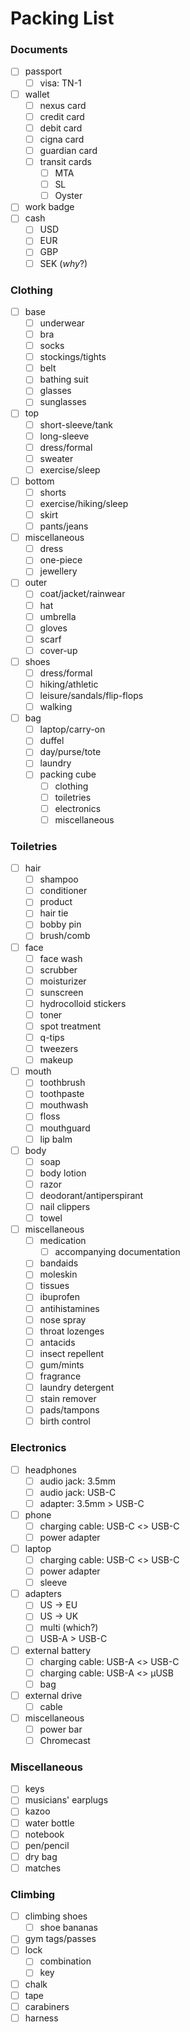 # Packing List

### Documents
- [ ] passport
	- [ ] visa: TN-1
- [ ] wallet
	- [ ] nexus card
	- [ ] credit card
	- [ ] debit card
	- [ ] cigna card
	- [ ] guardian card
	- [ ] transit cards
		- [ ] MTA
		- [ ] SL
		- [ ] Oyster
- [ ] work badge
- [ ] cash
	- [ ] USD
	- [ ] EUR
	- [ ] GBP
	- [ ] SEK (_why_?)

### Clothing
- [ ] base
	- [ ] underwear
	- [ ] bra
	- [ ] socks
	- [ ] stockings/tights
	- [ ] belt
	- [ ] bathing suit
	- [ ] glasses
	- [ ] sunglasses
- [ ] top
	- [ ] short-sleeve/tank
	- [ ] long-sleeve
	- [ ] dress/formal
	- [ ] sweater
	- [ ] exercise/sleep
- [ ] bottom
	- [ ] shorts
	- [ ] exercise/hiking/sleep
	- [ ] skirt
	- [ ] pants/jeans
- [ ] miscellaneous
	- [ ] dress
	- [ ] one-piece
	- [ ] jewellery
- [ ] outer
	- [ ] coat/jacket/rainwear
	- [ ] hat
	- [ ] umbrella
	- [ ] gloves
	- [ ] scarf
	- [ ] cover-up
- [ ] shoes
	- [ ] dress/formal
	- [ ] hiking/athletic
	- [ ] leisure/sandals/flip-flops
	- [ ] walking
- [ ] bag
	- [ ] laptop/carry-on
	- [ ] duffel
	- [ ] day/purse/tote
	- [ ] laundry
	- [ ] packing cube
		- [ ] clothing
		- [ ] toiletries
		- [ ] electronics
		- [ ] miscellaneous

### Toiletries
- [ ] hair
	- [ ] shampoo
	- [ ] conditioner
	- [ ] product
	- [ ] hair tie
	- [ ] bobby pin
	- [ ] brush/comb
- [ ] face
	- [ ] face wash
	- [ ] scrubber
	- [ ] moisturizer
	- [ ] sunscreen
	- [ ] hydrocolloid stickers
	- [ ] toner
	- [ ] spot treatment
	- [ ] q-tips
	- [ ] tweezers
	- [ ] makeup
- [ ] mouth
	- [ ] toothbrush
	- [ ] toothpaste
	- [ ] mouthwash
	- [ ] floss
	- [ ] mouthguard
	- [ ] lip balm
- [ ] body
	- [ ] soap
	- [ ] body lotion
	- [ ] razor
	- [ ] deodorant/antiperspirant
	- [ ] nail clippers
	- [ ] towel
- [ ] miscellaneous
	- [ ] medication
		- [ ] accompanying documentation
	- [ ] bandaids
	- [ ] moleskin
	- [ ] tissues
	- [ ] ibuprofen
	- [ ] antihistamines
	- [ ] nose spray
	- [ ] throat lozenges
	- [ ] antacids
	- [ ] insect repellent
	- [ ] gum/mints
	- [ ] fragrance
	- [ ] laundry detergent
	- [ ] stain remover
	- [ ] pads/tampons
	- [ ] birth control

### Electronics
- [ ] headphones
	- [ ] audio jack: 3.5mm
	- [ ] audio jack: USB-C
	- [ ] adapter: 3.5mm > USB-C
- [ ] phone
	- [ ] charging cable: USB-C <> USB-C
	- [ ] power adapter
- [ ] laptop
	- [ ] charging cable: USB-C <> USB-C
	- [ ] power adapter
	- [ ] sleeve
- [ ] adapters
	- [ ] US -> EU
	- [ ] US -> UK
	- [ ] multi (which?)
	- [ ] USB-A > USB-C
- [ ] external battery
	- [ ] charging cable: USB-A <> USB-C
	- [ ] charging cable: USB-A <> µUSB
	- [ ] bag
- [ ] external drive
	- [ ] cable
- [ ] miscellaneous
	- [ ] power bar
	- [ ] Chromecast

### Miscellaneous
- [ ] keys
- [ ] musicians' earplugs
- [ ] kazoo
- [ ] water bottle
- [ ] notebook
- [ ] pen/pencil
- [ ] dry bag
- [ ] matches

### Climbing
- [ ] climbing shoes
	- [ ] shoe bananas
- [ ] gym tags/passes
- [ ] lock
	- [ ] combination
	- [ ] key
- [ ] chalk
- [ ] tape
- [ ] carabiners
- [ ] harness
